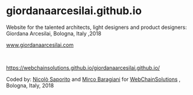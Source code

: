 # giordanaarcesilai.github.io
Website for the talented architects, light designers and product designers: Giordana Arcesilai, Bologna, Italy ,2018 


www.giordanaarcesilai.com

</BR>

https://webchainsolutions.github.io/giordanaarcesilai.github.io/

Coded by: <a href="https://github.com/JonnyBanana">Nicolò Saporito</a> and <a href="https://github.com/MrBars75">Mirco Baragiani</a>
for <a href="https://github.com/WebChainSolutions">WebChainSolutions</a> , Bologna, Italy, 2018 

